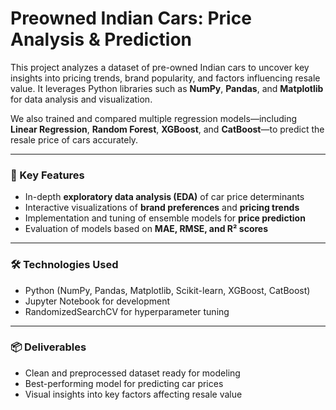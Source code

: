 # Preowned Indian Cars: Price Analysis & Prediction

This project analyzes a dataset of pre-owned Indian cars to uncover key insights into pricing trends, brand popularity, and factors influencing resale value. It leverages Python libraries such as **NumPy**, **Pandas**, and **Matplotlib** for data analysis and visualization.

We also trained and compared multiple regression models—including **Linear Regression**, **Random Forest**, **XGBoost**, and **CatBoost**—to predict the resale price of cars accurately.

---

### 🚗 Key Features

* In-depth **exploratory data analysis (EDA)** of car price determinants
* Interactive visualizations of **brand preferences** and **pricing trends**
* Implementation and tuning of ensemble models for **price prediction**
* Evaluation of models based on **MAE, RMSE, and R² scores**

---

### 🛠️ Technologies Used

* Python (NumPy, Pandas, Matplotlib, Scikit-learn, XGBoost, CatBoost)
* Jupyter Notebook for development
* RandomizedSearchCV for hyperparameter tuning

---

### 📦 Deliverables

* Clean and preprocessed dataset ready for modeling
* Best-performing model for predicting car prices
* Visual insights into key factors affecting resale value
